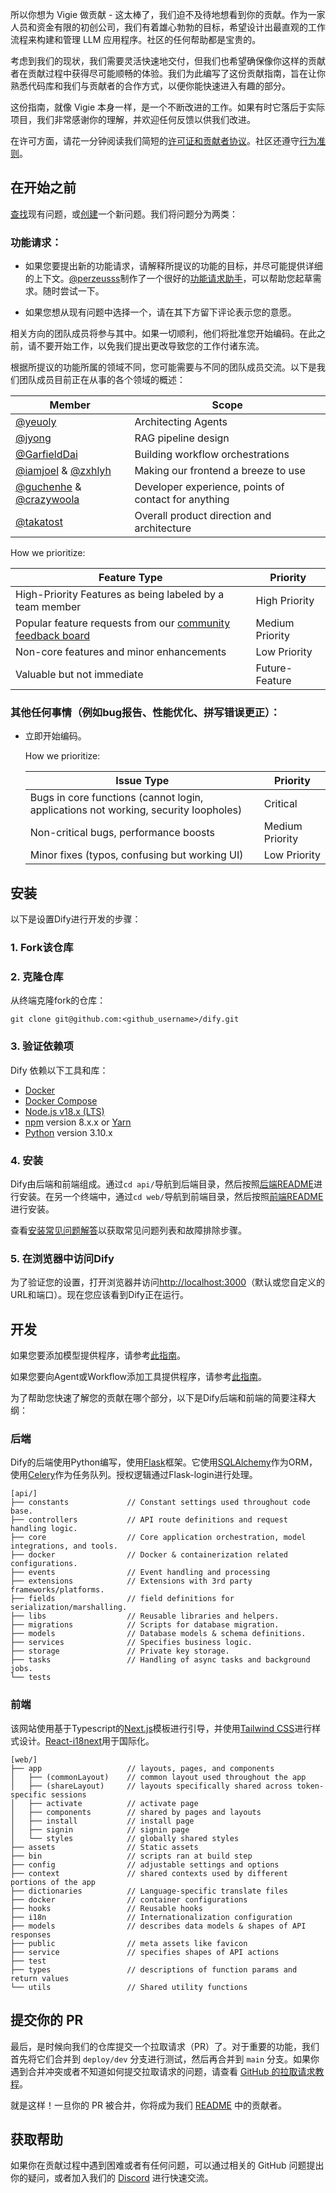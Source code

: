 所以你想为 Vigie 做贡献 - 这太棒了，我们迫不及待地想看到你的贡献。作为一家人员和资金有限的初创公司，我们有着雄心勃勃的目标，希望设计出最直观的工作流程来构建和管理 LLM 应用程序。社区的任何帮助都是宝贵的。

考虑到我们的现状，我们需要灵活快速地交付，但我们也希望确保像你这样的贡献者在贡献过程中获得尽可能顺畅的体验。我们为此编写了这份贡献指南，旨在让你熟悉代码库和我们与贡献者的合作方式，以便你能快速进入有趣的部分。

这份指南，就像 Vigie 本身一样，是一个不断改进的工作。如果有时它落后于实际项目，我们非常感谢你的理解，并欢迎任何反馈以供我们改进。

在许可方面，请花一分钟阅读我们简短的[许可证和贡献者协议](./LICENSE)。社区还遵守[行为准则](https://github.com/langgenius/.github/blob/main/CODE_OF_CONDUCT.md)。

## 在开始之前

[查找](https://github.com/langgenius/dify/issues?q=is:issue+is:closed)现有问题，或[创建](https://github.com/langgenius/dify/issues/new/choose)一个新问题。我们将问题分为两类：

### 功能请求：

* 如果您要提出新的功能请求，请解释所提议的功能的目标，并尽可能提供详细的上下文。[@perzeusss](https://github.com/perzeuss)制作了一个很好的[功能请求助手](https://udify.app/chat/MK2kVSnw1gakVwMX)，可以帮助您起草需求。随时尝试一下。

* 如果您想从现有问题中选择一个，请在其下方留下评论表示您的意愿。

相关方向的团队成员将参与其中。如果一切顺利，他们将批准您开始编码。在此之前，请不要开始工作，以免我们提出更改导致您的工作付诸东流。

根据所提议的功能所属的领域不同，您可能需要与不同的团队成员交流。以下是我们团队成员目前正在从事的各个领域的概述：

  | Member                                                       | Scope                                                |
  | ------------------------------------------------------------ | ---------------------------------------------------- |
  | [@yeuoly](https://github.com/Yeuoly)                         | Architecting Agents                                  |
  | [@jyong](https://github.com/JohnJyong)                       | RAG pipeline design                                  |
  | [@GarfieldDai](https://github.com/GarfieldDai)               | Building workflow orchestrations                     |
  | [@iamjoel](https://github.com/iamjoel) & [@zxhlyh](https://github.com/zxhlyh) | Making our frontend a breeze to use                  |
  | [@guchenhe](https://github.com/guchenhe) & [@crazywoola](https://github.com/crazywoola) | Developer experience, points of contact for anything |
  | [@takatost](https://github.com/takatost)                     | Overall product direction and architecture           |

  How we prioritize:

  | Feature Type                                                 | Priority        |
  | ------------------------------------------------------------ | --------------- |
  | High-Priority Features as being labeled by a team member     | High Priority   |
  | Popular feature requests from our [community feedback board](https://github.com/langgenius/dify/discussions/categories/feedbacks) | Medium Priority |
  | Non-core features and minor enhancements                     | Low Priority    |
  | Valuable but not immediate                                   | Future-Feature  |

### 其他任何事情（例如bug报告、性能优化、拼写错误更正）：
* 立即开始编码。

  How we prioritize:

  | Issue Type                                                   | Priority        |
  | ------------------------------------------------------------ | --------------- |
  | Bugs in core functions (cannot login, applications not working, security loopholes) | Critical        |
  | Non-critical bugs, performance boosts                        | Medium Priority |
  | Minor fixes (typos, confusing but working UI)                | Low Priority    |


## 安装

以下是设置Dify进行开发的步骤：

### 1. Fork该仓库

### 2. 克隆仓库

从终端克隆fork的仓库：

```
git clone git@github.com:<github_username>/dify.git
```

### 3. 验证依赖项

Dify 依赖以下工具和库：

- [Docker](https://www.docker.com/)
- [Docker Compose](https://docs.docker.com/compose/install/)
- [Node.js v18.x (LTS)](http://nodejs.org)
- [npm](https://www.npmjs.com/) version 8.x.x or [Yarn](https://yarnpkg.com/)
- [Python](https://www.python.org/) version 3.10.x

### 4. 安装

Dify由后端和前端组成。通过`cd api/`导航到后端目录，然后按照[后端README](api/README.md)进行安装。在另一个终端中，通过`cd web/`导航到前端目录，然后按照[前端README](web/README.md)进行安装。

查看[安装常见问题解答](https://docs.dify.ai/getting-started/faq/install-faq)以获取常见问题列表和故障排除步骤。

### 5. 在浏览器中访问Dify

为了验证您的设置，打开浏览器并访问[http://localhost:3000](http://localhost:3000)（默认或您自定义的URL和端口）。现在您应该看到Dify正在运行。

## 开发

如果您要添加模型提供程序，请参考[此指南](https://github.com/langgenius/dify/blob/main/api/core/model_runtime/README.md)。

如果您要向Agent或Workflow添加工具提供程序，请参考[此指南](./api/core/tools/README.md)。

为了帮助您快速了解您的贡献在哪个部分，以下是Dify后端和前端的简要注释大纲：

### 后端

Dify的后端使用Python编写，使用[Flask](https://flask.palletsprojects.com/en/3.0.x/)框架。它使用[SQLAlchemy](https://www.sqlalchemy.org/)作为ORM，使用[Celery](https://docs.celeryq.dev/en/stable/getting-started/introduction.html)作为任务队列。授权逻辑通过Flask-login进行处理。

```
[api/]
├── constants             // Constant settings used throughout code base.
├── controllers           // API route definitions and request handling logic.           
├── core                  // Core application orchestration, model integrations, and tools.
├── docker                // Docker & containerization related configurations.
├── events                // Event handling and processing
├── extensions            // Extensions with 3rd party frameworks/platforms.
├── fields                // field definitions for serialization/marshalling.
├── libs                  // Reusable libraries and helpers.
├── migrations            // Scripts for database migration.
├── models                // Database models & schema definitions.
├── services              // Specifies business logic.
├── storage               // Private key storage.      
├── tasks                 // Handling of async tasks and background jobs.
└── tests
```

### 前端

该网站使用基于Typescript的[Next.js](https://nextjs.org/)模板进行引导，并使用[Tailwind CSS](https://tailwindcss.com/)进行样式设计。[React-i18next](https://react.i18next.com/)用于国际化。

```
[web/]
├── app                   // layouts, pages, and components
│   ├── (commonLayout)    // common layout used throughout the app
│   ├── (shareLayout)     // layouts specifically shared across token-specific sessions 
│   ├── activate          // activate page
│   ├── components        // shared by pages and layouts
│   ├── install           // install page
│   ├── signin            // signin page
│   └── styles            // globally shared styles
├── assets                // Static assets
├── bin                   // scripts ran at build step
├── config                // adjustable settings and options 
├── context               // shared contexts used by different portions of the app
├── dictionaries          // Language-specific translate files 
├── docker                // container configurations
├── hooks                 // Reusable hooks
├── i18n                  // Internationalization configuration
├── models                // describes data models & shapes of API responses
├── public                // meta assets like favicon
├── service               // specifies shapes of API actions
├── test                  
├── types                 // descriptions of function params and return values
└── utils                 // Shared utility functions
```

## 提交你的 PR

最后，是时候向我们的仓库提交一个拉取请求（PR）了。对于重要的功能，我们首先将它们合并到 `deploy/dev` 分支进行测试，然后再合并到 `main` 分支。如果你遇到合并冲突或者不知道如何提交拉取请求的问题，请查看 [GitHub 的拉取请求教程](https://docs.github.com/en/pull-requests/collaborating-with-pull-requests)。

就是这样！一旦你的 PR 被合并，你将成为我们 [README](https://github.com/langgenius/dify/blob/main/README.md) 中的贡献者。

## 获取帮助

如果你在贡献过程中遇到困难或者有任何问题，可以通过相关的 GitHub 问题提出你的疑问，或者加入我们的 [Discord](https://discord.gg/8Tpq4AcN9c) 进行快速交流。
